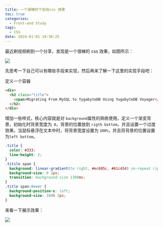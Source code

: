 ```yaml
---
title: 一个很棒的下划线css 效果
toc: true
categories:
  - Front-end Study
tags:
  - CSS
date: 2024-01-01 19:36:25
---
```


最近刷视频刷到一个分享，发现是一个很棒的 css 效果，如图所示：

![](example.gif)

先思考一下自己可以有哪些手段来实现，然后再来了解一下这里的实现手段吧：

<!-- more -->

定义一个容器

```html
<div>
  <h2 class="title">
  	<span>Migrating From MySQL to YygabyteDB Using YugabyteDB Voyager</span>
  </h2>
</div>
```

增加一些样式，核心内容就是对 `background`属性的熟练使用，定义一个渐变背景，初始化时背景宽度为` 0`，背景的位置放到 `rigth bottom`，并且设置一个过度效果。当鼠标悬浮在文本中时，将背景宽度设置为 `100%`，并且将背景的位置设置为`left bottom`。

```css
.title {
  color: #333;
  line-height: 2;
}
.titile span {
  background: linear-gradient(to right, #ec695c, #61c454) no-repeat right bottom;
  background-size: 0 2px;
  transition: background-size 1300ms;
}
.title span:hover {
  background-position-x: left;
  background-size: 100% 2px;
}
```

来看一下展示效果：

![](result.gif)